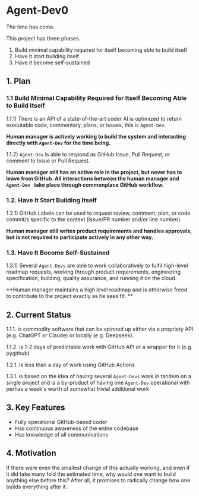 # Agent-Dev0

The time has come. 

This project has three phases. 

1) Build minimal capability required for itself becoming able to build itself
2) Have it start building itself
3) Have it become self-sustained


## 1. Plan

### 1.1 Build Minimal Capability Required for Itself Becoming Able to Build Itself

1.1.1) There is an API of a state-of-the-art coder AI is optimized to return executable code, commentary, plans, or issues, this is `Agent-Dev`.

**Human manager is actively working to build the system and interacting directly with `Agent-Dev` for the time being.**

1.1.2) `Agent-Dev` is able to respond as GitHub Issue, Pull Request, or comment to Issue or Pull Request.

**Human manager still has an active role in the project, but never has to leave from GitHub. All interactions between the human manager and `Agent-Dev ` take place through commonplace GitHub workflow.**

### 1.2. Have It Start Building Itself

1.2.1) GitHub Labels can be used to request review, comment, plan, or code commit/s specific to the context (Issue/PR number and/or line number).

**Human manager still writes product requirements and handles approvals, but is not required to participate actively in any other way.**

### 1.3. Have It Become Self-Sustained

1.3.1) Several `Agent-Devs` are able to work collaboratively to fulfil high-level roadmap requests, working through product requirements, engineering specification, building, quality assurance, and running it on the cloud.

**Human manager maintains a high level roadmap and is otherwise freed to contribute to the project exactly as he sees fit. **

## 2. Current Status

1.1.1. is commodity software that can be spinned up either via a propriety API (e.g. ChatGPT or Claude) or locally (e.g. Deepseek).

1.1.2. is 1-2 days of predictable work with GitHub API or a wrapper for it (e.g. pygithub)

1.2.1. is less than a day of work using GitHub Actions

1.3.1. is based on the idea of having several `Agent-Devs` work in tandem on a single project and is a by-product of having one `Agent-Dev` operational with perhas a week's worth of somewhat trivial additional work

## 3. Key Features

- Fully operational GitHub-based coder
- Has continuous awareness of the entire codebase
- Has knowledge of all communications

## 4. Motivation

If there were even the smallest change of this actually working, and even if it did take many fold the estimated time, why would one want to build anything else before this? After all, it promises to radically change how one builds everything after it.

